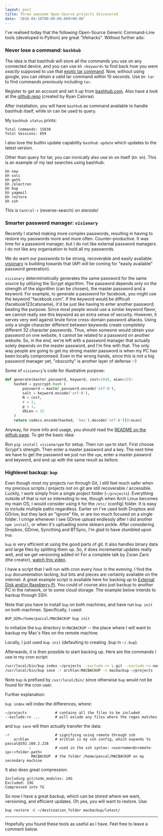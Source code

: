 ```yaml
---
layout: post
title: Three awesome Open-Source projects discovered
date: '2016-04-28T00:00:00.000+00:00'
---
```


I've realised today that the following Open-Source Generic Command-Line tools (developed in Python) are great "lifehacks". Without further ado:

### Never lose a command: `bashhub`

The idea is that bashhub will store all the commands you use on any connected device, and you can use `bh <keyword>` to find back how you were _exactly_ supposed to use that [exotic tar command](https://xkcd.com/1168/). Now, without using google, you can obtain a valid tar command within 10 seconds. Use `bh tar` to find commands previously including `tar`.

Register to get an account and set it up from [bashhub.com](https://bashhub.com/). Also have a look at the [github repo](https://github.com/rcaloras/bashhub-client) (created by Ryan Caloras)

After installation, you will have `bashhub` as command available to handle bashhub itself, while `bh` can be used to query.

My `bashhub status` prints:

    Total Commands: 15838
    Total Sessions: 859

I also love the builtin update capability `bashhub update` which updates to the latest version.

Other than query for tar, you can ironically also use `bh` on itself (`bh bh`). This is an example of my last searches using bashhub:

    bh new
    bh solc
    bh geth
    bh /electron
    bh bup
    bh yagmail
    bh restore
    bh ssh

This is `Control-r` (reverse-search) on steroids!

### Smarter password manager: `visionary`

Recently I started making more complex passwords, resulting in having to restore my passwords more and more often. Counter-productive. It was time for a password manager, but I do not like external password managers. I do not like any organisation to hold all my passwords.

We do want our passwords to be strong, recoverable and easily available. [visionary](https://github.com/libeclipse/visionary) is building towards that (API will be coming for "easily available" password generation).

`visionary` deterministically generates the same password for the same source by utilizing the Scrypt algorithm. The password depends only on the strength of the algorithm (can be chosen), the master password and a keyword.
For example, to generate a password for facebook, you might use the keyword "facebook.com". If the keyword would be difficult (facebook123catsname), it'd be just like having to enter another password; beating the purpose. Since most people would use a similar keyword flavor, we cannot really see this keyword as an extra sense of security. However, it serves very well against brute force cross-domain password attacks. Using only a single character different between keywords create completely different 32 character passwords. Thus, when someone would obtain your password on one website, it cannot be related to a password on another website. So, in the end, we're left with a password manager that actually solely depends on the master password, and I'm fine with that. The only way people are going to get my strong master password is when my PC has been locally compromised. Even in the wrong hands, since this is not a big password manager yet, "obscurity" is another layer of defense :-)

Some of `visionary`'s code for illustrative purpose:

``` python
def generate(master_password, keyword, cost=2048, oLen=32):
    hashed = pyscrypt.hash (
        password = master_password.encode('utf-8'),
        salt = keyword.encode('utf-8'),
        N = cost,
        r = 1,
        p = 1,
        dkLen = 32
    )
    return codecs.encode(hashed, 'hex').decode('utf-8')[0:oLen]
```

Anyway, for more info and usage, you should read the [README on the github page]((https://github.com/libeclipse/visionary)). To get the basic idea:

Run `pip install visionarypm` for setup. Then run `vpm` to start. First choose Scrypt's strength. Then enter a master password and a key. The next time we have to get the password we just run the `vpm`, enter a master pasword and keyword, and end up with the same result as before.

### Highlevel backup: `bup`

Even though most my projects run through Git, I still feel much safer when my precious scripts / projects _not_ on git are still recoverable / accessible.
Luckily, I work simply from a single project folder (`~/projects`). Everything outside of that is not so interesting to me, though when Arch Linux becomes my main OS, I would consider using it for the `/etc/` (config) folder. It is easy to include multiple paths regardless.
Earlier on I've used both Dropbox and GDrive, but they lack an "ignore" file, or are too much focused on a single folder. I cringe whenever I see GDrive upload endlessly after I did another `npm install`, or when it's uploading some sklearn pickle.
After considering Dropbox, GDrive, Syncthing and BTSync, I'm glad to have stumbled upon `bup`.

`bup` is very efficient at using the good parts of git. It also handles binary data and large files by splitting them up. So, it does incremental updates really well, and we get versioning added in! For a complete talk by Zoran Zaric (the creator), [watch this video](https://www.youtube.com/watch?v=N5qj94B3WkE).

I have a script that I will run with cron every hour in the evening. I find the `bup` documentation lacking, but bits and pieces are certainly available on the internet. A great example script is available here for backing up to [External Disk and/or Raspberry Pi](https://debian-administration.org/users/kumanna/weblog/16).
You could of course also just backup to another PC in the network, or to some cloud storage. The example below intends to backup through SSH.

Note that you have to install `bup` on both machines, and have run `bup init` on both machines.
Specifically, I used:

    BUP_DIR=/home/pascal/MACBACKUP bup init

to initialize the `bup` directory in `MACBACKUP` -- the place where I will want to backup my Mac's files on the remote machine.

Locally, I just used `bup init` (defaulting to creating .bup in `~/.bup`).

Afterwards, it is then possible to start backing up. Here are the commands I use in my cron script:

``` bash
/usr/local/bin/bup index ~/projects --exclude-rx \.git --exclude-rx node_modules --exclude-rx \.hg --exclude-rx \.tox
/usr/local/bin/bup save -r archlan:MACBACKUP -n macbackup ~/projects
```

Note `bup` is prefixed by `/usr/local/bin/` since otherwise `bup` would not be found for the cron user.

Further explanation:

`bup index` will index the differences, where:

    ~/projects             # contains all the files to be included
    --exclude-rx ...       # will exlude any files where the regex matches

and `bup save` will then actually transfer the data:

    -r                     # signifying using remote through ssh
        archlan            # archlan is my ssh config, which expands to pascal@192.168.2.228
               :           # used in the ssh syntax: <username>@<remote-ip>:<folder-path>
                MACBACKUP  # the folder /home/pascal/MACBACKUP on my secondary machine


It also does great compression.

    Including git/node_modules: 24G
    Excluded: 19G
    Compressed into 7G

So now I have a great backup, which can be stored where we want, versioning, and efficient updates. Oh yea, you will want to restore. Use:

    bup restore -C ~/destination_folder macbackup/latest/

---

Hopefully you found these tools as useful as I have. Feel free to leave a comment below.
